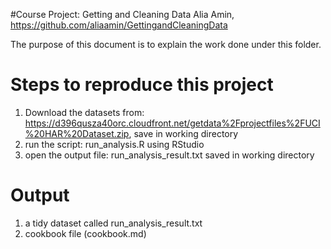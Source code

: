 #Course Project: Getting and Cleaning Data
Alia Amin, https://github.com/aliaamin/GettingandCleaningData

The purpose of this document is to explain the work done under this folder.

# Steps to reproduce this project
1. Download the datasets from: https://d396qusza40orc.cloudfront.net/getdata%2Fprojectfiles%2FUCI%20HAR%20Dataset.zip, save in working directory
2. run the script: run_analysis.R using RStudio
3. open the output file: run_analysis_result.txt saved in working directory

# Output 
1. a tidy dataset called run_analysis_result.txt
2. cookbook file (cookbook.md)





